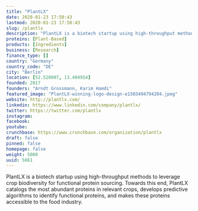 ```yaml
---
title: "PlantLX"
date: 2020-01-23 17:50:43
lastmod: 2020-01-23 17:50:43
slug: /plantlx
description: "PlantLX is a biotech startup using high-throughput methods to leverage crop biodiversity for functional protein sourcing. Towards this end, PlantLX catalogs the most abundant proteins in relevant crops, develops predictive algorithms to identify functional proteins, and makes these proteins accessible to the food industry."
proteins: [Plant-Based]
products: [Ingredients]
business: [Research]
finance_type: []
country: "Germany"
country_code: "DE"
city: "Berlin"
location: [52.520007, 13.404954]
founded: 2017
founders: "Arndt Grossmann, Karim Hamdi"
featured_image: "PlantLX-winning-logo-design-e1503494794204.jpeg"
website: http://plantlx.com/
linkedin: https://www.linkedin.com/company/plantlx/
twitter: https://twitter.com/plantlx
instagram: 
facebook: 
youtube: 
crunchbase: https://www.crunchbase.com/organization/plantlx
draft: false
pinned: false
homepage: false
weight: 5000
uuid: 5661
---
```

PlantLX is a biotech startup using high-throughput methods to leverage crop biodiversity for functional protein sourcing. Towards this end, PlantLX catalogs the most abundant proteins in relevant crops, develops predictive algorithms to identify functional proteins, and makes these proteins accessible to the food industry.

